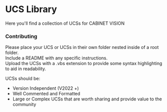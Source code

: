 # UCS Library  

Here you'll find a collection of UCSs for CABINET VISION

### Contributing  

Please place your UCS or UCSs in their own folder nested inside of a root folder.  
Include a README with any specific instructions.  
Upload the UCSs with a .vbs extension to provide some syntax highlighting to aid in readability.

UCSs should be:
- Version Independent (V2022 +)
- Well Commented and Formatted
- Large or Complex UCSs that are worth sharing and provide value to the community